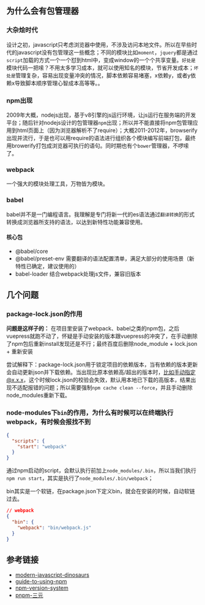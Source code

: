## 为什么会有包管理器

### 大杂烩时代
  设计之初，javascript只考虑浏览器中使用，不涉及访问本地文件。所以在早些时代的javascript没有包管理这一些概念；不同的模块比如`moment`，`jquery`都是通过`script`加载的方式一个一个怼到html中，变成window的一个个共享变量。`好处是`模块代码一把嗦？不用太多学习成本，就可以使用知名的模块，节省开发成本；`坏处是`管理复杂，容易出现变量冲突的情况，脚本依赖容易堵塞，x依赖y，或者y依赖x导致脚本顺序管理心智成本高等等。。

### npm出现
  2009年大概，nodejs出现，基于v8引擎的js运行环境，让js运行在服务端的开发平台；随后针对nodejs设计的包管理器`npm`出现；所以并不能直接将npm包管理应用到html页面上（因为浏览器解析不了require）；大概2011-2012年，browserify出现并流行，于是也可以用require的语法进行组织各个模块编写前端打包，最终用browerify打包成浏览器可执行的语句。同时期也有个`bower`管理器，不啰嗦了。

### webpack
  一个强大的模块处理工具，万物皆为模块。

### babel
  babel并不是一门编程语言。我理解是专门将新一代的es语法通过`翻译转换`的形式转换成浏览器所支持的语法，以达到新特性功能兼容使用。

  #### 核心包
  - @babel/core
  - @babel/preset-env
    需要翻译的语法配置清单，满足大部分的使用场景（新特性已确定，建议使用的）
  - babel-loader
    结合webpack处理js文件，兼容旧版本

## 几个问题
  ### package-lock.json的作用
  **问题是这样子的：** 在项目里安装了webpack、babel之类的npm包，之后vuepress就跑不动了，怀疑是手动安装的版本跟vuepress的冲突了，在手动删除了npm包后重新install发现还是不行；最终百度后删除node_module + lock.json + 重新安装

  尝试解释下：package-lock.json用于锁定项目的依赖版本，当有依赖的版本更新会自动更新json并下载依赖。当出现比原本依赖高/超出的版本时，比如手动指定@x.x.x，这个时候lock.json的校验会失效，默认用本地已下载的高版本，结果出现不适配报错的问题；所以需要强制`npm cache clean --force`，并且手动删除node_modules重新下载。

  ### node-modules下`bin`的作用，为什么有时候可以在终端执行webpack，有时候会报找不到
  ```json
  {
    "scripts": {
      "start": "webpack"
    }
  }
  ```
  通过npm启动的script，会默认执行前加上`node_modules/.bin`，所以当我们执行`npm run start`，其实是执行了`node_modules/.bin/webpack`；

  bin其实是一个软链，在package.json下定义bin，就会在安装的时候，自动软链过去。
  ```json
  // webpack
  {
    "bin": {
      "webpack": "bin/webpack.js"
    }
  }
  ```

## 参考链接
  - [modern-javascript-dinosaurs](https://peterxjang.com/blog/modern-javascript-explained-for-dinosaurs.html)
  - [guide-to-using-npm](https://nodesource.com/blog/an-absolute-beginners-guide-to-using-npm/)
  - [npm-version-system](https://blog.csdn.net/qq_41887214/article/details/120471739)
  - [pnpm-三元](https://zhuanlan.zhihu.com/p/352437367)